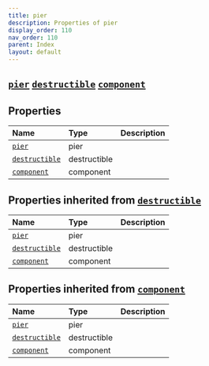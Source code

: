 ```yaml
---
title: pier
description: Properties of pier
display_order: 110
nav_order: 110
parent: Index
layout: default
---
```


##  [`pier`](./pier.html)  [`destructible`](./destructible.html)  [`component`](./component.html) 
## Properties
| Name | Type | Description |
|:-----|:-----|:------------|
| [`pier`](./pier.html) | pier |  |
| [`destructible`](./destructible.html) | destructible |  |
| [`component`](./component.html) | component |  |
## Properties inherited from [`destructible`](./destructible.html)
| Name | Type | Description |
|:-----|:-----|:------------|
| [`pier`](./pier.html) | pier |  |
| [`destructible`](./destructible.html) | destructible |  |
| [`component`](./component.html) | component |  |
## Properties inherited from [`component`](./component.html)
| Name | Type | Description |
|:-----|:-----|:------------|
| [`pier`](./pier.html) | pier |  |
| [`destructible`](./destructible.html) | destructible |  |
| [`component`](./component.html) | component |  |


